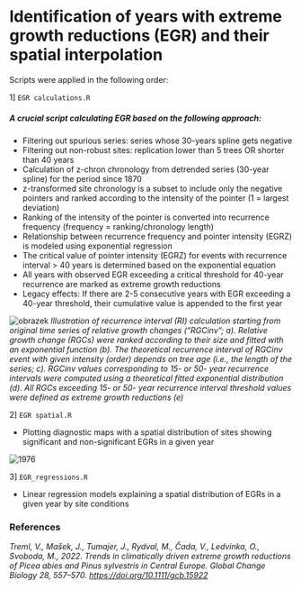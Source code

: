 # Identification of years with extreme growth reductions (EGR) and their spatial interpolation
Scripts were applied in the following order:

1] `EGR calculations.R`
##### A crucial script calculating EGR based on the following approach:
- Filtering out spurious series: series whose 30-years spline gets negative
- Filtering out non-robust sites: replication lower than 5 trees OR shorter than 40 years
- Calculation of z-chron chronology from detrended series (30-year spline) for the period since 1870
- z-transformed site chronology is a subset to include only the negative pointers and ranked according to the intensity of the pointer (1 = largest deviation)
- Ranking of the intensity of the pointer is converted into recurrence frequency (frequency = ranking/chronology length)
- Relationship between recurrence frequency and pointer intensity (EGRZ) is modeled using exponential regression
- The critical value of pointer intensity (EGRZ) for events with recurrence interval > 40 years is determined based on the exponential equation
- All years with observed EGR exceeding a critical threshold for 40-year recurrence are marked as extreme growth reductions
- Legacy effects: If there are 2-5 consecutive years with EGR exceeding a 40-year threshold, their cumulative value is appended to the first year

![obrazek](https://user-images.githubusercontent.com/25429975/235674470-5f3af2e5-a1e5-4205-a6bb-55ba077987e2.png)
*Illustration of recurrence interval (RI) calculation starting from original time series of relative growth changes (“RGCinv”; a). Relative growth change (RGCs) were ranked according to their size and fitted with an exponential function (b). The theoretical recurrence interval of RGCinv event with given intensity (order) depends on tree age (i.e., the length of the series; c). RGCinv values corresponding to 15- or 50- year recurrence intervals were computed using a theoretical fitted exponential distribution (d). All RGCs exceeding 15- or 50- year recurrence interval threshold values were defined as extreme growth reductions (e)*

2] `EGR spatial.R`
- Plotting diagnostic maps with a spatial distribution of sites showing significant and non-significant EGRs in a given year

![1976](https://user-images.githubusercontent.com/25429975/235671844-3c5a5be4-22dc-417b-b449-c74d13cc1660.jpeg)

3] `EGR_regressions.R`
- Linear regression models explaining a spatial distribution of EGRs in a given year by site conditions

### References

*Treml, V., Mašek, J., Tumajer, J., Rydval, M., Čada, V., Ledvinka, O., Svoboda, M., 2022. Trends in climatically driven extreme growth reductions of Picea abies and Pinus sylvestris in Central Europe. Global Change Biology 28, 557–570. https://doi.org/10.1111/gcb.15922*
